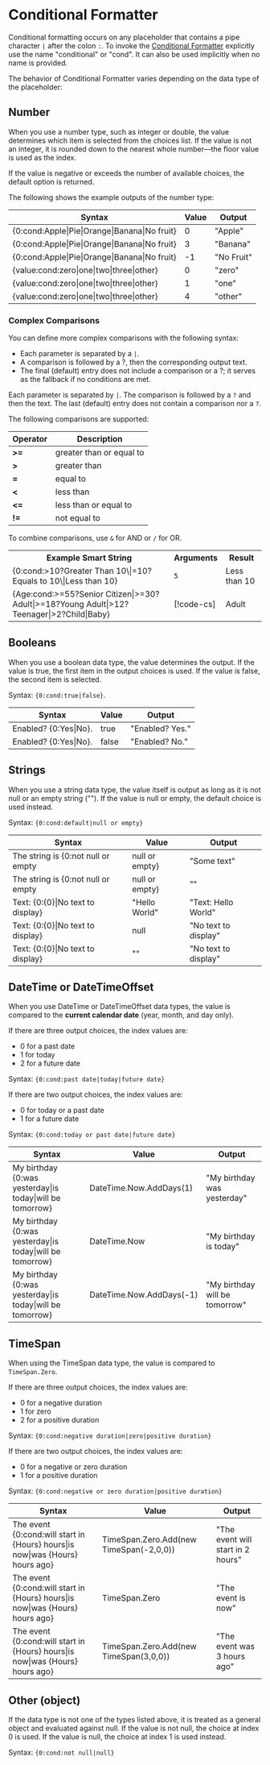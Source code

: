 # Conditional Formatter

Conditional formatting occurs on any placeholder that contains a pipe character `|` after the colon `:`.
To invoke the [Conditional Formatter](xref:UnityEngine.Localization.SmartFormat.Extensions.ConditionalFormatter) explicitly use the name "conditional" or "cond". It can also be used implicitly when no name is provided.

The behavior of Conditional Formatter varies depending on the data type of the placeholder:

## Number

When you use a number type, such as integer or double, the value determines which item is selected from the choices list. If the value is not an integer, it is rounded down to the nearest whole number—the floor value is used as the index.

If the value is negative or exceeds the number of available choices, the default option is returned.

The following shows the example outputs of the number type:

| **Syntax** | **Value** | **Output** |
| ----------- | --------- | ---------- |
| {0:cond:Apple\|Pie\|Orange\|Banana\|No fruit} | 0 | "Apple" |
| {0:cond:Apple\|Pie\|Orange\|Banana\|No fruit} | 3 | "Banana" | 
| {0:cond:Apple\|Pie\|Orange\|Banana\|No fruit} | -1 | "No Fruit" |
| {value:cond:zero\|one\|two\|three\|other} | 0 | "zero" |
| {value:cond:zero\|one\|two\|three\|other} | 1 | "one" |
| {value:cond:zero\|one\|two\|three\|other} | 4 | "other" |

### Complex Comparisons

You can define more complex comparisons with the following syntax:

- Each parameter is separated by a `|`.
- A comparison is followed by a ?, then the corresponding output text.
- The final (default) entry does not include a comparison or a ?; it serves as the fallback if no conditions are met.

Each parameter is separated by `|`. The comparison is followed by a `?` and then the text. The last (default) entry does not contain a comparison nor a `?`.

The following comparisons are supported:

| **Operator** | **Description** |
| ------------ | ----------- |
| **&gt;=**    | greater than or equal to |
| **&gt;**     | greater than |
| **=**        | equal to |
| **&lt;**     | less than |
| **&lt;=**    | less than or equal to |
| **!=**       | not equal to |

To combine comparisons, use `&` for AND or `/` for OR.

<table>
<tr>
<th><strong>Example Smart String</strong></th>
<th><strong>Arguments</strong></th>
<th><strong>Result</strong></th>
</tr>

<tr>
<td>{0:cond:>10?Greater Than 10\|=10?Equals to 10\|Less than 10}</td>
<td><code>5</code></td>
<td>Less than 10</td>

<tr>
<td>{Age:cond:&gt;=55?Senior Citizen|&gt;=30?Adult|&gt;=18?Young Adult|&gt;12?Teenager|&gt;2?Child|Baby}</td>
<td>

[!code-cs[](../../DocCodeSamples.Tests/SmartStringSamples.cs#args-cond-1)]

</td>
<td>Adult</td>
</tr>

</table>

## Booleans

When you use a boolean data type, the value determines the output.
If the value is true, the first item in the output choices is used. If the value is false, the second item is selected.

Syntax: `{0:cond:true|false}`.

| **Syntax** | **Value** | **Output** |
| ---------- | --------- | ---------- |
| Enabled? {0:Yes\|No}. | true | "Enabled? Yes." |
| Enabled? {0:Yes\|No}. | false | "Enabled? No." |

## Strings

When you use a string data type, the value itself is output as long as it is not null or an empty string (""). If the value is null or empty, the default choice is used instead.

Syntax: `{0:cond:default|null or empty}`

| **Syntax** | **Value** | **Output** |
| ---------- | --------- | ---------- |
| The string is {0:not null or empty|null or empty} | "Some text" | "The string is not null or empty" |
| The string is {0:not null or empty|null or empty}  | "" | "The string is null or empty" |
| Text: {0:{0}\|No text to display} | "Hello World" | "Text: Hello World" |
| Text: {0:{0}\|No text to display}  | null | "No text to display" |
| Text: {0:{0}\|No text to display}  | "" | "No text to display" |

## DateTime or DateTimeOffset

When you use DateTime or DateTimeOffset data types, the value is compared to the **current calendar date** (year, month, and day only).

If there are three output choices, the index values are:

- 0 for a past date
- 1 for today
- 2 for a future date

Syntax: `{0:cond:past date|today|future date}`

If there are two output choices, the index values are:

- 0 for today or a past date
- 1 for a future date

Syntax: `{0:cond:today or past date|future date}`

| **Syntax** | **Value** | **Output** |
| ---------- | --------- | ---------- |
| My birthday {0:was yesterday\|is today\|will be tomorrow} | DateTime.Now.AddDays(1) | "My birthday was yesterday" |
| My birthday {0:was yesterday\|is today\|will be tomorrow} | DateTime.Now | "My birthday is today" |
| My birthday {0:was yesterday\|is today\|will be tomorrow} | DateTime.Now.AddDays(-1) | "My birthday will be tomorrow" |

## TimeSpan

When using the TimeSpan data type, the value is compared to `TimeSpan.Zero`.

If there are three output choices, the index values are:

- 0 for a negative duration
- 1 for zero
- 2 for a positive duration

Syntax: `{0:cond:negative duration|zero|positive duration}`

If there are two output choices, the index values are:

- 0 for a negative or zero duration
- 1 for a positive duration

Syntax: `{0:cond:negative or zero duration|positive duration}`

| **Syntax** | **Value** | **Output** |
| ---------- | --------- | ---------- |
| The event {0:cond:will start in {Hours} hours\|is now\|was {Hours} hours ago} | TimeSpan.Zero.Add(new TimeSpan(-2,0,0)) | "The event will start in 2 hours" |
| The event {0:cond:will start in {Hours} hours\|is now\|was {Hours} hours ago} | TimeSpan.Zero | "The event is now" |
| The event {0:cond:will start in {Hours} hours\|is now\|was {Hours} hours ago} | TimeSpan.Zero.Add(new TimeSpan(3,0,0)) | "The event was 3 hours ago" |

## Other (object)

If the data type is not one of the types listed above, it is treated as a general object and evaluated against null. If the value is not null, the choice at index 0 is used. If the value is null, the choice at index 1 is used instead.

Syntax: `{0:cond:not null|null}`
